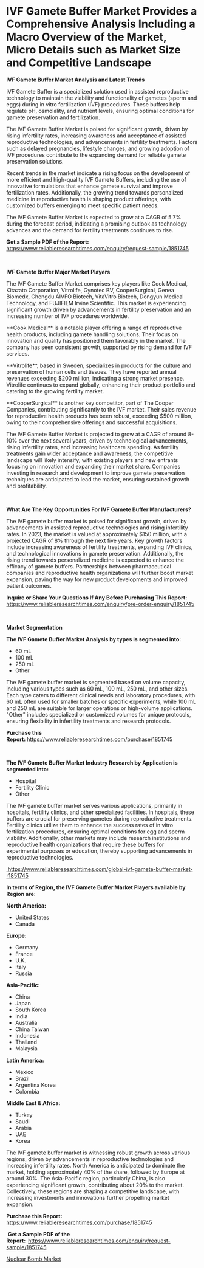 <p><h1>IVF Gamete Buffer Market Provides a Comprehensive Analysis Including a Macro Overview of the Market, Micro Details such as Market Size and Competitive Landscape</h1></p><p><strong>IVF Gamete Buffer Market Analysis and Latest Trends</strong></p>
<p><p>IVF Gamete Buffer is a specialized solution used in assisted reproductive technology to maintain the viability and functionality of gametes (sperm and eggs) during in vitro fertilization (IVF) procedures. These buffers help regulate pH, osmolality, and nutrient levels, ensuring optimal conditions for gamete preservation and fertilization.</p><p>The IVF Gamete Buffer Market is poised for significant growth, driven by rising infertility rates, increasing awareness and acceptance of assisted reproductive technologies, and advancements in fertility treatments. Factors such as delayed pregnancies, lifestyle changes, and growing adoption of IVF procedures contribute to the expanding demand for reliable gamete preservation solutions.</p><p>Recent trends in the market indicate a rising focus on the development of more efficient and high-quality IVF Gamete Buffers, including the use of innovative formulations that enhance gamete survival and improve fertilization rates. Additionally, the growing trend towards personalized medicine in reproductive health is shaping product offerings, with customized buffers emerging to meet specific patient needs.</p><p>The IVF Gamete Buffer Market is expected to grow at a CAGR of 5.7% during the forecast period, indicating a promising outlook as technology advances and the demand for fertility treatments continues to rise.</p></p>
<p><strong>Get a Sample PDF of the Report:&nbsp;</strong> <a href="https://www.reliableresearchtimes.com/enquiry/request-sample/1851745?utm_campaign=3036&utm_medium=2&utm_source=Github&utm_content=ia&utm_term=26032025&utm_id=ivf-gamete-buffer">https://www.reliableresearchtimes.com/enquiry/request-sample/1851745</a></p>
<p>&nbsp;</p>
<p><strong>IVF Gamete Buffer Major Market Players</strong></p>
<p><p>The IVF Gamete Buffer Market comprises key players like Cook Medical, Kitazato Corporation, Vitrolife, Gynotec BV, CooperSurgical, Genea Biomedx, Chengdu AIVFO Biotech, VitaVitro Biotech, Dongyun Medical Technology, and FUJIFILM Irvine Scientific. This market is experiencing significant growth driven by advancements in fertility preservation and an increasing number of IVF procedures worldwide.</p><p>**Cook Medical** is a notable player offering a range of reproductive health products, including gamete handling solutions. Their focus on innovation and quality has positioned them favorably in the market. The company has seen consistent growth, supported by rising demand for IVF services.</p><p>**Vitrolife**, based in Sweden, specializes in products for the culture and preservation of human cells and tissues. They have reported annual revenues exceeding $200 million, indicating a strong market presence. Vitrolife continues to expand globally, enhancing their product portfolio and catering to the growing fertility market.</p><p>**CooperSurgical** is another key competitor, part of The Cooper Companies, contributing significantly to the IVF market. Their sales revenue for reproductive health products has been robust, exceeding $500 million, owing to their comprehensive offerings and successful acquisitions.</p><p>The IVF Gamete Buffer Market is projected to grow at a CAGR of around 8-10% over the next several years, driven by technological advancements, rising infertility rates, and increasing healthcare spending. As fertility treatments gain wider acceptance and awareness, the competitive landscape will likely intensify, with existing players and new entrants focusing on innovation and expanding their market share. Companies investing in research and development to improve gamete preservation techniques are anticipated to lead the market, ensuring sustained growth and profitability.</p></p>
<p>&nbsp;</p>
<p><strong>What Are The Key Opportunities For IVF Gamete Buffer Manufacturers?</strong></p>
<p><p>The IVF gamete buffer market is poised for significant growth, driven by advancements in assisted reproductive technologies and rising infertility rates. In 2023, the market is valued at approximately $150 million, with a projected CAGR of 8% through the next five years. Key growth factors include increasing awareness of fertility treatments, expanding IVF clinics, and technological innovations in gamete preservation. Additionally, the rising trend towards personalized medicine is expected to enhance the efficacy of gamete buffers. Partnerships between pharmaceutical companies and reproductive health organizations will further boost market expansion, paving the way for new product developments and improved patient outcomes.</p></p>
<p><strong>Inquire or Share Your Questions If Any Before Purchasing This Report:</strong> <a href="https://www.reliableresearchtimes.com/enquiry/pre-order-enquiry/1851745?utm_campaign=3036&utm_medium=2&utm_source=Github&utm_content=ia&utm_term=26032025&utm_id=ivf-gamete-buffer">https://www.reliableresearchtimes.com/enquiry/pre-order-enquiry/1851745</a></p>
<p>&nbsp;</p>
<p><strong>Market Segmentation</strong></p>
<p><strong>The IVF Gamete Buffer Market Analysis by types is segmented into:</strong></p>
<p><ul><li>60 mL</li><li>100 mL</li><li>250 mL</li><li>Other</li></ul></p>
<p><p>The IVF gamete buffer market is segmented based on volume capacity, including various types such as 60 mL, 100 mL, 250 mL, and other sizes. Each type caters to different clinical needs and laboratory procedures, with 60 mL often used for smaller batches or specific experiments, while 100 mL and 250 mL are suitable for larger operations or high-volume applications. "Other" includes specialized or customized volumes for unique protocols, ensuring flexibility in infertility treatments and research protocols.</p></p>
<p><strong>Purchase this Report:&nbsp;</strong><a href="https://www.reliableresearchtimes.com/purchase/1851745?utm_campaign=3036&utm_medium=2&utm_source=Github&utm_content=ia&utm_term=26032025&utm_id=ivf-gamete-buffer">https://www.reliableresearchtimes.com/purchase/1851745</a></p>
<p>&nbsp;</p>
<p><strong>The IVF Gamete Buffer Market Industry Research by Application is segmented into:</strong></p>
<p><ul><li>Hospital</li><li>Fertility Clinic</li><li>Other</li></ul></p>
<p><p>The IVF gamete buffer market serves various applications, primarily in hospitals, fertility clinics, and other specialized facilities. In hospitals, these buffers are crucial for preserving gametes during reproductive treatments. Fertility clinics utilize them to enhance the success rates of in vitro fertilization procedures, ensuring optimal conditions for egg and sperm viability. Additionally, other markets may include research institutions and reproductive health organizations that require these buffers for experimental purposes or education, thereby supporting advancements in reproductive technologies.</p></p>
<p><a href="https://www.reliableresearchtimes.com/global-ivf-gamete-buffer-market-r1851745?utm_campaign=3036&utm_medium=2&utm_source=Github&utm_content=ia&utm_term=26032025&utm_id=ivf-gamete-buffer">&nbsp;https://www.reliableresearchtimes.com/global-ivf-gamete-buffer-market-r1851745</a></p>
<p><strong>In terms of Region, the IVF Gamete Buffer Market Players available by Region are:</strong></p>
<p>
    <p> <strong> North America: </strong>
        <ul>
            <li>United States</li>
            <li>Canada</li>
        </ul>
        </p> 
    <p> <strong> Europe: </strong>
        <ul>
            <li>Germany</li>
            <li>France</li>
            <li>U.K.</li>
            <li>Italy</li>
            <li>Russia</li>
        </ul>
        </p> 
    <p> <strong> Asia-Pacific: </strong>
        <ul>
            <li>China</li>
            <li>Japan</li>
            <li>South Korea</li>
            <li>India</li>
            <li>Australia</li>
            <li>China Taiwan</li>
            <li>Indonesia</li>
            <li>Thailand</li>
            <li>Malaysia</li>
        </ul>
        </p> 
    <p> <strong> Latin America: </strong>
        <ul>
            <li>Mexico</li>
            <li>Brazil</li>
            <li>Argentina Korea</li>
            <li>Colombia</li>
        </ul>
        </p> 
    <p> <strong> Middle East & Africa: </strong>
        <ul>
            <li>Turkey</li>
            <li>Saudi</li>
            <li>Arabia</li>
            <li>UAE</li>
            <li>Korea</li>
        </ul>
    </p>
    </p>
<p><p>The IVF gamete buffer market is witnessing robust growth across various regions, driven by advancements in reproductive technologies and increasing infertility rates. North America is anticipated to dominate the market, holding approximately 40% of the share, followed by Europe at around 30%. The Asia-Pacific region, particularly China, is also experiencing significant growth, contributing about 20% to the market. Collectively, these regions are shaping a competitive landscape, with increasing investments and innovations further propelling market expansion.</p></p>
<p><strong>Purchase this Report: </strong><a href="https://www.reliableresearchtimes.com/purchase/1851745?utm_campaign=3036&utm_medium=2&utm_source=Github&utm_content=ia&utm_term=26032025&utm_id=ivf-gamete-buffer">https://www.reliableresearchtimes.com/purchase/1851745</a></p>
<p>&nbsp;<strong>Get a Sample PDF of the Report:&nbsp;&nbsp;</strong><a href="https://www.reliableresearchtimes.com/enquiry/request-sample/1851745?utm_campaign=3036&utm_medium=2&utm_source=Github&utm_content=ia&utm_term=26032025&utm_id=ivf-gamete-buffer">https://www.reliableresearchtimes.com/enquiry/request-sample/1851745</a></p>
<p><strong></strong></p>
<p><p><a href="https://github.com/scaseiargas/Market-Research-Report-List-1/blob/main/nuclear-bomb-market.md?utm_campaign=3036&utm_medium=2&utm_source=Github&utm_content=ia&utm_term=26032025&utm_id=ivf-gamete-buffer">Nuclear Bomb Market</a></p></p>